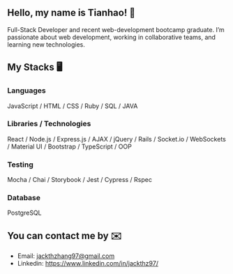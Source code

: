 ## Hello, my name is Tianhao! 👋
Full-Stack Developer and recent web-development bootcamp graduate. I’m passionate about web development, working in collaborative teams, and learning new technologies.

## My Stacks 🖥
### Languages
JavaScript / HTML / CSS / Ruby / SQL / JAVA

### Libraries / Technologies
React / Node.js / Express.js / AJAX / jQuery / Rails / Socket.io / WebSockets / Material UI / Bootstrap / TypeScript / OOP

### Testing
Mocha / Chai / Storybook / Jest / Cypress / Rspec

### Database
PostgreSQL

## You can contact me by ✉️
- Email: jackthzhang97@gmail.com 
- Linkedin: https://www.linkedin.com/in/jackthz97/
